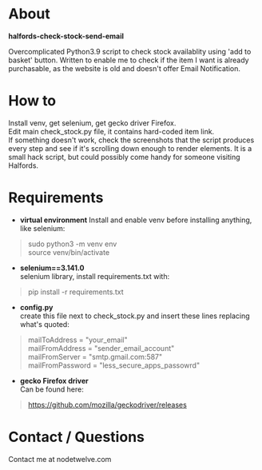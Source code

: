 # About

**halfords-check-stock-send-email**

Overcomplicated Python3.9 script to check stock availablity using 'add to basket' button.
Written to enable me to check if the item I want is already purchasable, as the website is
old and doesn't offer Email Notification.

# How to  
  
Install venv, get selenium, get gecko driver Firefox.   
Edit main check_stock.py file, it contains hard-coded item link.  
If something doesn't work, check the screenshots that the script produces 
every step and see if it's scrolling down enough to render elements.
It is a small hack script, but could possibly come handy for someone
visiting Halfords.

# Requirements

- **virtual environment**
Install and enable venv before installing anything, like selenium:  
>sudo python3 -m venv env  
>source venv/bin/activate

- **selenium==3.141.0**   
selenium library, install requirements.txt with:  
> pip install -r requirements.txt

- **config.py**  
create this file next to check_stock.py and insert these lines replacing what's quoted:  
>mailToAddress = "your_email"  
>mailFromAddress = "sender_email_account"  
>mailFromServer = "smtp.gmail.com:587"  
>mailFromPassword = "less_secure_apps_passowrd"  
  
- **gecko Firefox driver**  
Can be found here:  
>https://github.com/mozilla/geckodriver/releases  

# Contact / Questions  
  
Contact me at nodetwelve.com
